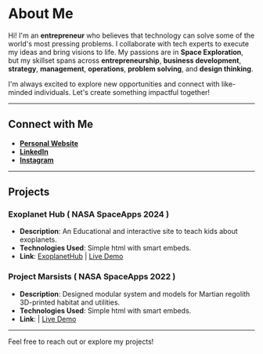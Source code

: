 # About Me

Hi! I'm an **entrepreneur** who believes that technology can solve some of the world's most pressing problems. I collaborate with tech experts to execute my ideas and bring visions to life. My passions are in **Space Exploration**, but my skillset spans across **entrepreneurship**, **business development**, **strategy**, **management**, **operations**, **problem solving**, and **design thinking**.

I'm always excited to explore new opportunities and connect with like-minded individuals. Let's create something impactful together!

---

## Connect with Me

- **[Personal Website](https://xindranil.com)**
- **[LinkedIn](https://linkedin.com/in/xindranil)**
- **[Instagram](https://instagram.com/xindranil)**

---

## Projects

### Exoplanet Hub ( NASA SpaceApps 2024 )
- **Description**: An Educational and interactive site to teach kids about exoplanets.
- **Technologies Used**: Simple html with smart embeds.
- **Link**: [ExoplanetHub](https://github.com/Xindranil/Projects/tree/main/ExoplanetHub) | [Live Demo](https://xindranil.github.io/ExoplanetHub)

### Project Marsists ( NASA SpaceApps 2022 )
- **Description**: Designed modular system and models for Martian regolith 3D-printed habitat and utilities.
- **Technologies Used**: Simple html with smart embeds.
- **Link**:  | [Live Demo](https://sites.google.com/view/marsists)

---

Feel free to reach out or explore my projects!
